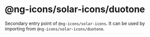 # @ng-icons/solar-icons/duotone

Secondary entry point of `@ng-icons/solar-icons`. It can be used by importing from `@ng-icons/solar-icons/duotone`.
